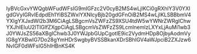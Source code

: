 IyBVcGxvYWQgbWFudWFsIG9mIGFzc2V0cyB2MS4wLjIKCi0gRXhlY3V0YXIgdGVyIGRvIEdpdEh1YiBSZWxlYXNlcyBjb20gdGFnOiB2MS4wLjIKLSBBbmV4YXIgYXJxdWl2b3M6CiAgLSBgcmVsZWFzZS9XSU4tdW5wYWNrZWRgIChwYXJhIEluU2lTIGlfZXgpCiAgLSBgcmVsZWFzZS9LcmlnemlzLXYxLjAuMi1wb3J0YWJsZS56aXBgIChwb3J0YWJpbGUpCgotIE9ic2VydmHDp8OjbyAodmVyIG8gYXBwIG7Do28gYmHDrSwgbyBVSSBkanXDrSBhIGV4aWJpciB2ZXJzw6NvIGF0dWFsIG5hIHBnKS4K